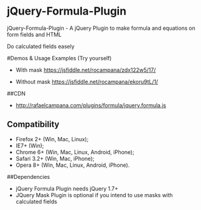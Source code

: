 # jQuery-Formula-Plugin
jQuery-Formula-Plugin - A jQuery Plugin to make formula and equations on form fields and HTML 

Do calculated fields easely


#Demos & Usage Examples (Try yourself)

* With mask
https://jsfiddle.net/rocampana/zdx122w5/17/


* Without mask
https://jsfiddle.net/rocampana/ekoru9tL/1/

##CDN

* http://rafaelcampana.com/plugins/formula/jquery.formula.js

## Compatibility


 * Firefox 2+ (Win, Mac, Linux);
 * IE7+ (Win);
 * Chrome 6+ (Win, Mac, Linux, Android, iPhone);
 * Safari 3.2+ (Win, Mac, iPhone);
 * Opera 8+ (Win, Mac, Linux, Android, iPhone).

##Dependencies
* jQuery Formula Plugin needs jQuery 1.7+ 
* JQuery Mask Plugin is optional if you intend to use masks with calculated fields

